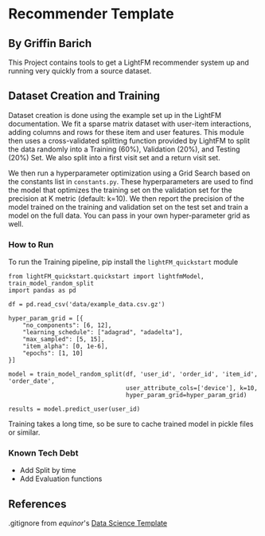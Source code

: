 # Recommender Template
## By Griffin Barich

This Project contains tools to get a LightFM recommender system up and running very quickly from a source dataset.

## Dataset Creation and Training

Dataset creation is done using the example set up in the LightFM documentation. We fit a sparse matrix dataset with user-item interactions, adding columns and rows for these item and user features. This module then uses a cross-validated splitting function provided by LightFM to split the data randomly into a Training (60%), Validation (20%), and Testing (20%) Set. We also split into a first visit set and a return visit set.

We then run a hyperparameter optimization using a Grid Search based on the constants list in `constants.py`. These hyperparameters are used to find the model that optimizes the training set on the validation set for the precision at K metric (default: k=10). We then report the precision of the model trained on the training and validation set on the test set and train a model on the full data. You can pass in your own hyper-parameter grid as well.

### How to Run

To run the Training pipeline, pip install the `lightFM_quickstart` module 

```{python3}
from lightFM_quickstart.quickstart import lightfmModel, train_model_random_split
import pandas as pd

df = pd.read_csv('data/example_data.csv.gz')

hyper_param_grid = [{
    "no_components": [6, 12],
    "learning_schedule": ["adagrad", "adadelta"],
    "max_sampled": [5, 15],
    "item_alpha": [0, 1e-6],
    "epochs": [1, 10]
}]

model = train_model_random_split(df, 'user_id', 'order_id', 'item_id', 'order_date',
                                 user_attribute_cols=['device'], k=10,
                                 hyper_param_grid=hyper_param_grid)

results = model.predict_user(user_id)
```
Training takes a long time, so be sure to cache trained model in pickle files or similar.

### Known Tech Debt

- Add Split by time
- Add Evaluation functions

## References 

.gitignore from *equinor*'s [Data Science Template](https://github.com/equinor/data-science-template)

